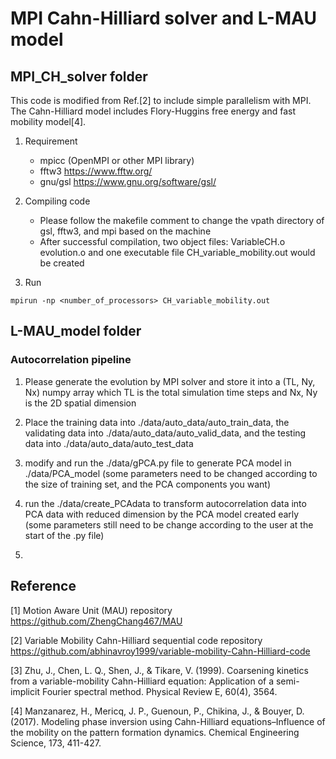 #  MPI Cahn-Hilliard solver and L-MAU model

## MPI_CH_solver folder
This code is modified from Ref.[2] to include simple parallelism with MPI.
The Cahn-Hilliard model includes Flory-Huggins free energy and fast mobility model[4].
1. Requirement
   * mpicc (OpenMPI or other MPI library)
   * fftw3 https://www.fftw.org/
   * gnu/gsl https://www.gnu.org/software/gsl/ <br>

2. Compiling code
   * Please follow the makefile comment to change the vpath directory of gsl, fftw3, and mpi based on the machine
   * After successful compilation, two object files: VariableCH.o evolution.o and one executable file CH_variable_mobility.out would be created <br>
   
3. Run 
```
mpirun -np <number_of_processors> CH_variable_mobility.out

``` 
## L-MAU_model folder

### Autocorrelation pipeline
1. Please generate the evolution by MPI solver and store it into a (TL, Ny, Nx) numpy array which TL is the total simulation time steps and Nx, Ny is the 2D spatial dimension 
  
2. Place the training data into ./data/auto_data/auto_train_data, the validating data into ./data/auto_data/auto_valid_data, and the testing data into ./data/auto_data/auto_test_data  
	
3. modify and run the ./data/gPCA.py file to generate PCA model in ./data/PCA_model (some parameters need to be changed according to the size of training set, and the PCA components you want)

4. run the ./data/create_PCAdata to transform autocorrelation data into PCA data with reduced dimension by the PCA model created early (some parameters still need to be change according to the user at the start of the .py file)

5. 





















## Reference
[1] Motion Aware Unit (MAU) repository https://github.com/ZhengChang467/MAU

[2] Variable Mobility Cahn-Hilliard sequential code repository https://github.com/abhinavroy1999/variable-mobility-Cahn-Hilliard-code

[3] Zhu, J., Chen, L. Q., Shen, J., & Tikare, V. (1999). Coarsening kinetics from a variable-mobility Cahn-Hilliard equation: Application of a semi-implicit Fourier spectral method. Physical Review E, 60(4), 3564.

[4] Manzanarez, H., Mericq, J. P., Guenoun, P., Chikina, J., & Bouyer, D. (2017). Modeling phase inversion using Cahn-Hilliard equations–Influence of the mobility on the pattern formation dynamics. Chemical Engineering Science, 173, 411-427.
